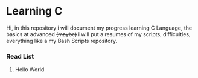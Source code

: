 # Learning C 

Hi, in this repository i will document my progress learning C Language, the basics at advanced ~~(maybe)~~ i will put a resumes of my scripts, difficulties, everything like a my Bash Scripts repository.

### Read List
1. Hello World

